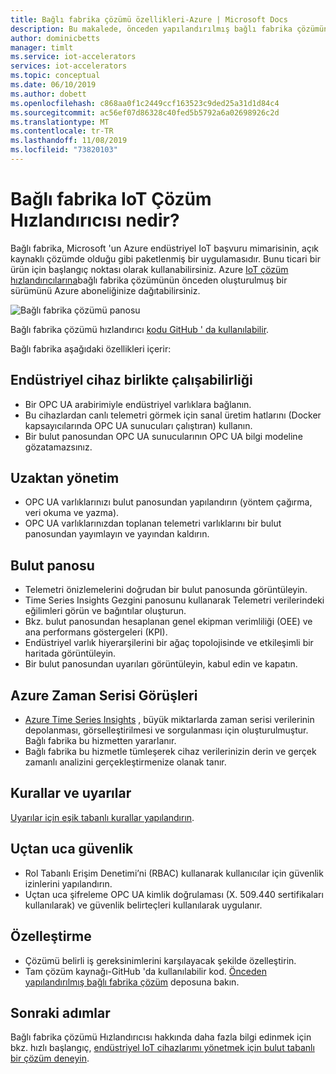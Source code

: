 ```yaml
---
title: Bağlı fabrika çözümü özellikleri-Azure | Microsoft Docs
description: Bu makalede, önceden yapılandırılmış bağlı fabrika çözümünün bulut panosu, kuralları ve uyarıları gibi özelliklerine genel bir bakış açıklanmaktadır.
author: dominicbetts
manager: timlt
ms.service: iot-accelerators
services: iot-accelerators
ms.topic: conceptual
ms.date: 06/10/2019
ms.author: dobett
ms.openlocfilehash: c868aa0f1c2449ccf163523c9ded25a31d1d84c4
ms.sourcegitcommit: ac56ef07d86328c40fed5b5792a6a02698926c2d
ms.translationtype: MT
ms.contentlocale: tr-TR
ms.lasthandoff: 11/08/2019
ms.locfileid: "73820103"
---
```

# <a name="what-is-connected-factory-iot-solution-accelerator"></a>Bağlı fabrika IoT Çözüm Hızlandırıcısı nedir?

Bağlı fabrika, Microsoft 'un Azure endüstriyel IoT başvuru mimarisinin, açık kaynaklı çözümde olduğu gibi paketlenmiş bir uygulamasıdır. Bunu ticari bir ürün için başlangıç noktası olarak kullanabilirsiniz. Azure [IoT çözüm hızlandırıcılarına](https://www.azureiotsolutions.com/#solutions/types/CF)bağlı fabrika çözümünün önceden oluşturulmuş bir sürümünü Azure aboneliğinize dağıtabilirsiniz.

![Bağlı fabrika çözümü panosu](./media/iot-accelerators-connected-factory-features/dashboard.png)

Bağlı fabrika çözümü hızlandırıcı [kodu GitHub ' da kullanılabilir](https://github.com/Azure/azure-iot-connected-factory).

Bağlı fabrika aşağıdaki özellikleri içerir:

## <a name="industrial-device-interoperability"></a>Endüstriyel cihaz birlikte çalışabilirliği

- Bir OPC UA arabirimiyle endüstriyel varlıklara bağlanın.
- Bu cihazlardan canlı telemetri görmek için sanal üretim hatlarını (Docker kapsayıcılarında OPC UA sunucuları çalıştıran) kullanın.
- Bir bulut panosundan OPC UA sunucularının OPC UA bilgi modeline gözatamazsınız.

## <a name="remote-management"></a>Uzaktan yönetim

- OPC UA varlıklarınızı bulut panosundan yapılandırın (yöntem çağırma, veri okuma ve yazma).
- OPC UA varlıklarınızdan toplanan telemetri varlıklarını bir bulut panosundan yayımlayın ve yayından kaldırın.

## <a name="cloud-dashboard"></a>Bulut panosu

- Telemetri önizlemelerini doğrudan bir bulut panosunda görüntüleyin.
- Time Series Insights Gezgini panosunu kullanarak Telemetri verilerindeki eğilimleri görün ve bağıntılar oluşturun.
- Bkz. bulut panosundan hesaplanan genel ekipman verimliliği (OEE) ve ana performans göstergeleri (KPI).
- Endüstriyel varlık hiyerarşilerini bir ağaç topolojisinde ve etkileşimli bir haritada görüntüleyin.
- Bir bulut panosundan uyarıları görüntüleyin, kabul edin ve kapatın.

## <a name="azure-time-series-insights"></a>Azure Zaman Serisi Görüşleri

- [Azure Time Series Insights](../time-series-insights/time-series-insights-overview.md) , büyük miktarlarda zaman serisi verilerinin depolanması, görselleştirilmesi ve sorgulanması için oluşturulmuştur. Bağlı fabrika bu hizmetten yararlanır.
- Bağlı fabrika bu hizmetle tümleşerek cihaz verilerinizin derin ve gerçek zamanlı analizini gerçekleştirmenize olanak tanır.

## <a name="rules-and-alerts"></a>Kurallar ve uyarılar

[Uyarılar için eşik tabanlı kurallar yapılandırın](iot-accelerators-connected-factory-configure.md).

## <a name="end-to-end-security"></a>Uçtan uca güvenlik

- Rol Tabanlı Erişim Denetimi’ni (RBAC) kullanarak kullanıcılar için güvenlik izinlerini yapılandırın.
- Uçtan uca şifreleme OPC UA kimlik doğrulaması (X. 509.440 sertifikaları kullanılarak) ve güvenlik belirteçleri kullanılarak uygulanır.

## <a name="customizability"></a>Özelleştirme

- Çözümü belirli iş gereksinimlerini karşılayacak şekilde özelleştirin.
- Tam çözüm kaynağı-GitHub 'da kullanılabilir kod. [Önceden yapılandırılmış bağlı fabrika çözüm](https://github.com/Azure/azure-iot-connected-factory) deposuna bakın.

## <a name="next-steps"></a>Sonraki adımlar

Bağlı fabrika çözümü Hızlandırıcısı hakkında daha fazla bilgi edinmek için bkz. hızlı başlangıç, [endüstriyel IoT cihazlarımı yönetmek için bulut tabanlı bir çözüm deneyin](quickstart-connected-factory-deploy.md).
